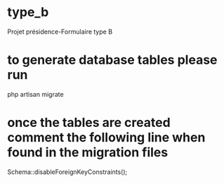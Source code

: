 # type_b
Projet présidence-Formulaire type B

# to generate database tables please run
php artisan migrate

# once the tables are created comment the following line when found in the migration files
Schema::disableForeignKeyConstraints();
